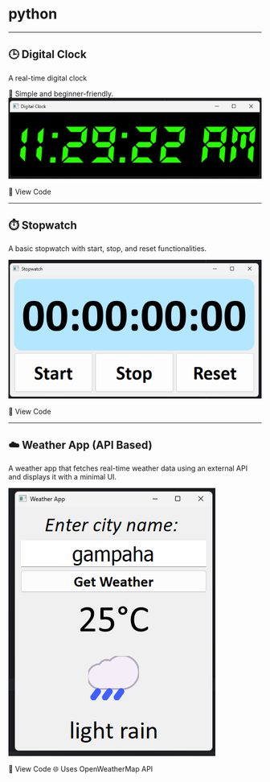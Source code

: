 # python

---

## 🕒 Digital Clock
A real-time digital clock

🧠 Simple and beginner-friendly.
![img.png](img.png)

🔗 View Code

---

## ⏱️ Stopwatch
A basic stopwatch with start, stop, and reset functionalities.

![img_1.png](img_1.png)

🔗 View Code

---

## ☁️ Weather App (API Based)
A weather app that fetches real-time weather data using an external API and displays it with a minimal UI.

![img_2.png](img_2.png)

🔗 View Code
🌐 Uses OpenWeatherMap API